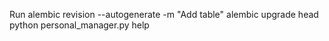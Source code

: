 Run 
  alembic revision --autogenerate -m "Add table"
  alembic upgrade head
  python personal_manager.py
  help
